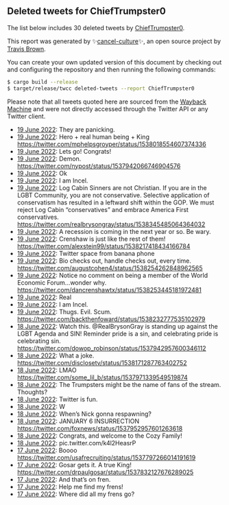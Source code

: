 ## Deleted tweets for ChiefTrumpster0

The list below includes 30 deleted tweets by
[ChiefTrumpster0](https://twitter.com/ChiefTrumpster0).



This report was generated by ✨[cancel-culture](https://github.com/travisbrown/cancel-culture)✨,
an open source project by [Travis Brown](https://twitter.com/travisbrown).

You can create your own updated version of this document by checking out and configuring the
repository and then running the following commands:

```bash
$ cargo build --release
$ target/release/twcc deleted-tweets --report ChiefTrumpster0
```

Please note that all tweets quoted here are sourced from the
[Wayback Machine](https://web.archive.org) and were not directly accessed through the Twitter API or
any Twitter client.

* [19 June 2022](https://web.archive.org/web/20220619044025/https://twitter.com/ChiefTrumpster0/status/1538380997804314625): They are panicking. <!--1538380997804314625-->
* [19 June 2022](https://web.archive.org/web/20220619042143/https://twitter.com/ChiefTrumpster0/status/1538376297684119554): Hero + real human being + King https://twitter.com/mphelpsgroyper/status/1538018554607374336 <!--1538376297684119554-->
* [19 June 2022](https://web.archive.org/web/20220619040553/https://twitter.com/ChiefTrumpster0/status/1538372430061883393): Lets go! Congrats! <!--1538372430061883393-->
* [19 June 2022](https://web.archive.org/web/20220619030012/https://twitter.com/ChiefTrumpster0/status/1538355845632761856): Demon. https://twitter.com/nypost/status/1537942066746904576 <!--1538355845632761856-->
* [19 June 2022](https://web.archive.org/web/20220619024115/https://twitter.com/ChiefTrumpster0/status/1538350950934630400): Ok <!--1538350950934630400-->
* [19 June 2022](https://web.archive.org/web/20220619024036/https://twitter.com/ChiefTrumpster0/status/1538350862355116032): I am Incel. <!--1538350862355116032-->
* [19 June 2022](https://web.archive.org/web/20220619023929/https://twitter.com/ChiefTrumpster0/status/1538350600299085825): Log Cabin Sinners are not Christian. If you are in the LGBT Community, you are not conservative.   Selective application of conservatism has resulted in a leftward shift within the GOP.   We must reject Log Cabin “conservatives” and embrace America First conservatives. https://twitter.com/realbrysongray/status/1538345485064364032 <!--1538350600299085825-->
* [19 June 2022](https://web.archive.org/web/20220619021225/https://twitter.com/ChiefTrumpster0/status/1538342092686123009): A recession is coming in the next year or so. Be wary. <!--1538342092686123009-->
* [19 June 2022](https://web.archive.org/web/20220619013946/https://twitter.com/ChiefTrumpster0/status/1538334327800463360): Crenshaw is just like the rest of them! https://twitter.com/alexstein99/status/1538217418434166784 <!--1538334327800463360-->
* [19 June 2022](https://web.archive.org/web/20220619012354/https://twitter.com/ChiefTrumpster0/status/1538330480143216640): Twitter space from banana phone <!--1538330480143216640-->
* [19 June 2022](https://web.archive.org/web/20220619012823/https://twitter.com/ChiefTrumpster0/status/1538326516047699969): Bio checks out, handle checks out, every time. https://twitter.com/augustcohen4/status/1538254262848962565 <!--1538326516047699969-->
* [19 June 2022](https://web.archive.org/web/20220619011142/https://twitter.com/ChiefTrumpster0/status/1538326315970994176): Notice no comment on being a member of the World Economic Forum…wonder why. https://twitter.com/dancrenshawtx/status/1538253445181972481 <!--1538326315970994176-->
* [19 June 2022](https://web.archive.org/web/20220619014424/https://twitter.com/ChiefTrumpster0/status/1538325517979602945): Real <!--1538325517979602945-->
* [19 June 2022](https://web.archive.org/web/20220619004929/https://twitter.com/ChiefTrumpster0/status/1538322434641764358): I am Incel. <!--1538322434641764358-->
* [19 June 2022](https://web.archive.org/web/20220619005747/https://twitter.com/ChiefTrumpster0/status/1538322027316117505): Thugs. Evil. Scum. https://twitter.com/backthenfoward/status/1538232777535102979 <!--1538322027316117505-->
* [18 June 2022](https://web.archive.org/web/20220618230210/https://twitter.com/ChiefTrumpster0/status/1538295848798457857): Watch this.  @RealBrysonGray  is standing up against the LGBT Agenda and SIN! Reminder pride is a sin, and celebrating pride is celebrating sin. https://twitter.com/dowop_robinson/status/1537942957600346112 <!--1538295848798457857-->
* [18 June 2022](https://web.archive.org/web/20220618172741/https://twitter.com/ChiefTrumpster0/status/1538211696778563585): What a joke. https://twitter.com/disclosetv/status/1538171287763402752 <!--1538211696778563585-->
* [18 June 2022](https://web.archive.org/web/20220618170540/https://twitter.com/ChiefTrumpster0/status/1538206164348985346): LMAO https://twitter.com/some_lil_b/status/1537971339549519874 <!--1538206164348985346-->
* [18 June 2022](https://web.archive.org/web/20220618072215/https://twitter.com/ChiefTrumpster0/status/1538059232863473665): The Trumpsters might be the name of fans of the stream. Thoughts? <!--1538059232863473665-->
* [18 June 2022](https://web.archive.org/web/20220618064225/https://twitter.com/ChiefTrumpster0/status/1538049403679907841): Twitter is fun. <!--1538049403679907841-->
* [18 June 2022](https://web.archive.org/web/20220618014914/https://twitter.com/ChiefTrumpster0/status/1537975457672417281): W <!--1537975457672417281-->
* [18 June 2022](https://web.archive.org/web/20220618014128/https://twitter.com/ChiefTrumpster0/status/1537973502703087619): When’s Nick gonna respawning? <!--1537973502703087619-->
* [18 June 2022](https://web.archive.org/web/20220618012406/https://twitter.com/ChiefTrumpster0/status/1537969057630064640): JANUARY 6 INSURRECTION https://twitter.com/foxnews/status/1537952957601263618 <!--1537969057630064640-->
* [18 June 2022](https://web.archive.org/web/20220618012240/https://twitter.com/ChiefTrumpster0/status/1537968815450910722): Congrats, and welcome to the Cozy Family! <!--1537968815450910722-->
* [18 June 2022](https://web.archive.org/web/20220618012154/https://twitter.com/ChiefTrumpster0/status/1537968659263475712): pic.twitter.com/k4l2HeasrP <!--1537968659263475712-->
* [17 June 2022](https://web.archive.org/web/20220617225207/https://twitter.com/ChiefTrumpster0/status/1537905249930817541): Boooo https://twitter.com/usafrecruiting/status/1537797266014191619 <!--1537905249930817541-->
* [17 June 2022](https://web.archive.org/web/20220617211019/https://twitter.com/ChiefTrumpster0/status/1537905139016605697): Gosar gets it. A true King! https://twitter.com/drpaulgosar/status/1537832127676289025 <!--1537905139016605697-->
* [17 June 2022](https://web.archive.org/web/20220617210417/https://twitter.com/ChiefTrumpster0/status/1537903889797632002): And that’s on fren. <!--1537903889797632002-->
* [17 June 2022](https://web.archive.org/web/20220617210417/https://twitter.com/ChiefTrumpster0/status/1537903889797632002): Help me find my frens! <!--1537903697941868544-->
* [17 June 2022](https://web.archive.org/web/20220617210204/https://twitter.com/ChiefTrumpster0/status/1537903066099265539): Where did all my frens go? <!--1537903066099265539-->

